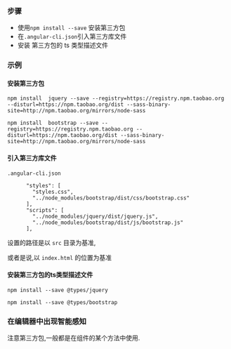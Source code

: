 
### 步骤

- 使用`npm install --save` 安装第三方包
- 在`.angular-cli.json`引入第三方库文件
- 安装 第三方包的 ts 类型描述文件

### 示例

#### 安装第三方包

`npm install  jquery --save --registry=https://registry.npm.taobao.org --disturl=https://npm.taobao.org/dist --sass-binary-site=http://npm.taobao.org/mirrors/node-sass`

`npm install  bootstrap --save --registry=https://registry.npm.taobao.org --disturl=https://npm.taobao.org/dist --sass-binary-site=http://npm.taobao.org/mirrors/node-sass`


#### 引入第三方库文件

`.angular-cli.json`

```
      "styles": [
        "styles.css",
        "../node_modules/bootstrap/dist/css/bootstrap.css"
      ],
      "scripts": [
        "../node_modules/jquery/dist/jquery.js",
        "../node_modules/bootstrap/dist/js/bootstrap.js"
      ],
```

设置的路径是以 `src` 目录为基准,

或者是说,以 `index.html` 的位置为基准


#### 安装第三方包的ts类型描述文件

`npm install --save @types/jquery`

`npm install --save @types/bootstrap`


### 在编辑器中出现智能感知

注意第三方包,一般都是在组件的某个方法中使用.